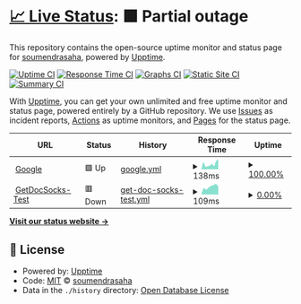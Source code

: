 # [📈 Live Status](https://soumendrasaha.github.io/upptimenew): <!--live status--> **🟧 Partial outage**

This repository contains the open-source uptime monitor and status page for [soumendrasaha](https://soumendrasaha.github.io/upptimenew), powered by [Upptime](https://github.com/upptime/upptime).

[![Uptime CI](https://github.com/soumendrasaha/upptimenew/workflows/Uptime%20CI/badge.svg)](https://github.com/soumendrasaha/upptimenew/actions?query=workflow%3A%22Uptime+CI%22)
[![Response Time CI](https://github.com/soumendrasaha/upptimenew/workflows/Response%20Time%20CI/badge.svg)](https://github.com/soumendrasaha/upptimenew/actions?query=workflow%3A%22Response+Time+CI%22)
[![Graphs CI](https://github.com/soumendrasaha/upptimenew/workflows/Graphs%20CI/badge.svg)](https://github.com/soumendrasaha/upptimenew/actions?query=workflow%3A%22Graphs+CI%22)
[![Static Site CI](https://github.com/soumendrasaha/upptimenew/workflows/Static%20Site%20CI/badge.svg)](https://github.com/soumendrasaha/upptimenew/actions?query=workflow%3A%22Static+Site+CI%22)
[![Summary CI](https://github.com/soumendrasaha/upptimenew/workflows/Summary%20CI/badge.svg)](https://github.com/soumendrasaha/upptimenew/actions?query=workflow%3A%22Summary+CI%22)

With [Upptime](https://upptime.js.org), you can get your own unlimited and free uptime monitor and status page, powered entirely by a GitHub repository. We use [Issues](https://github.com/soumendrasaha/upptimenew/issues) as incident reports, [Actions](https://github.com/soumendrasaha/upptimenew/actions) as uptime monitors, and [Pages](https://soumendrasaha.github.io/upptimenew) for the status page.

<!--start: status pages-->
<!-- This summary is generated by Upptime (https://github.com/upptime/upptime) -->
<!-- Do not edit this manually, your changes will be overwritten -->
<!-- prettier-ignore -->
| URL | Status | History | Response Time | Uptime |
| --- | ------ | ------- | ------------- | ------ |
| <img alt="" src="https://icons.duckduckgo.com/ip3/google.com.ico" height="13"> [Google](http://google.com/) | 🟩 Up | [google.yml](https://github.com/soumendrasaha/upptimenew/commits/HEAD/history/google.yml) | <details><summary><img alt="Response time graph" src="./graphs/google/response-time-week.png" height="20"> 138ms</summary><br><a href="https://soumendrasaha.github.io/upptimenew/history/google"><img alt="Response time 127" src="https://img.shields.io/endpoint?url=https%3A%2F%2Fraw.githubusercontent.com%2Fsoumendrasaha%2Fupptimenew%2FHEAD%2Fapi%2Fgoogle%2Fresponse-time.json"></a><br><a href="https://soumendrasaha.github.io/upptimenew/history/google"><img alt="24-hour response time 262" src="https://img.shields.io/endpoint?url=https%3A%2F%2Fraw.githubusercontent.com%2Fsoumendrasaha%2Fupptimenew%2FHEAD%2Fapi%2Fgoogle%2Fresponse-time-day.json"></a><br><a href="https://soumendrasaha.github.io/upptimenew/history/google"><img alt="7-day response time 138" src="https://img.shields.io/endpoint?url=https%3A%2F%2Fraw.githubusercontent.com%2Fsoumendrasaha%2Fupptimenew%2FHEAD%2Fapi%2Fgoogle%2Fresponse-time-week.json"></a><br><a href="https://soumendrasaha.github.io/upptimenew/history/google"><img alt="30-day response time 135" src="https://img.shields.io/endpoint?url=https%3A%2F%2Fraw.githubusercontent.com%2Fsoumendrasaha%2Fupptimenew%2FHEAD%2Fapi%2Fgoogle%2Fresponse-time-month.json"></a><br><a href="https://soumendrasaha.github.io/upptimenew/history/google"><img alt="1-year response time 127" src="https://img.shields.io/endpoint?url=https%3A%2F%2Fraw.githubusercontent.com%2Fsoumendrasaha%2Fupptimenew%2FHEAD%2Fapi%2Fgoogle%2Fresponse-time-year.json"></a></details> | <details><summary><a href="https://soumendrasaha.github.io/upptimenew/history/google">100.00%</a></summary><a href="https://soumendrasaha.github.io/upptimenew/history/google"><img alt="All-time uptime 100.00%" src="https://img.shields.io/endpoint?url=https%3A%2F%2Fraw.githubusercontent.com%2Fsoumendrasaha%2Fupptimenew%2FHEAD%2Fapi%2Fgoogle%2Fuptime.json"></a><br><a href="https://soumendrasaha.github.io/upptimenew/history/google"><img alt="24-hour uptime 100.00%" src="https://img.shields.io/endpoint?url=https%3A%2F%2Fraw.githubusercontent.com%2Fsoumendrasaha%2Fupptimenew%2FHEAD%2Fapi%2Fgoogle%2Fuptime-day.json"></a><br><a href="https://soumendrasaha.github.io/upptimenew/history/google"><img alt="7-day uptime 100.00%" src="https://img.shields.io/endpoint?url=https%3A%2F%2Fraw.githubusercontent.com%2Fsoumendrasaha%2Fupptimenew%2FHEAD%2Fapi%2Fgoogle%2Fuptime-week.json"></a><br><a href="https://soumendrasaha.github.io/upptimenew/history/google"><img alt="30-day uptime 100.00%" src="https://img.shields.io/endpoint?url=https%3A%2F%2Fraw.githubusercontent.com%2Fsoumendrasaha%2Fupptimenew%2FHEAD%2Fapi%2Fgoogle%2Fuptime-month.json"></a><br><a href="https://soumendrasaha.github.io/upptimenew/history/google"><img alt="1-year uptime 99.99%" src="https://img.shields.io/endpoint?url=https%3A%2F%2Fraw.githubusercontent.com%2Fsoumendrasaha%2Fupptimenew%2FHEAD%2Fapi%2Fgoogle%2Fuptime-year.json"></a></details>
| <img alt="" src="https://icons.duckduckgo.com/ip3/www.getdocsocks.com.ico" height="13"> [GetDocSocks-Test](https://www.getdocsocks.com/test-upptime) | 🟥 Down | [get-doc-socks-test.yml](https://github.com/soumendrasaha/upptimenew/commits/HEAD/history/get-doc-socks-test.yml) | <details><summary><img alt="Response time graph" src="./graphs/get-doc-socks-test/response-time-week.png" height="20"> 109ms</summary><br><a href="https://soumendrasaha.github.io/upptimenew/history/get-doc-socks-test"><img alt="Response time 103" src="https://img.shields.io/endpoint?url=https%3A%2F%2Fraw.githubusercontent.com%2Fsoumendrasaha%2Fupptimenew%2FHEAD%2Fapi%2Fget-doc-socks-test%2Fresponse-time.json"></a><br><a href="https://soumendrasaha.github.io/upptimenew/history/get-doc-socks-test"><img alt="24-hour response time 112" src="https://img.shields.io/endpoint?url=https%3A%2F%2Fraw.githubusercontent.com%2Fsoumendrasaha%2Fupptimenew%2FHEAD%2Fapi%2Fget-doc-socks-test%2Fresponse-time-day.json"></a><br><a href="https://soumendrasaha.github.io/upptimenew/history/get-doc-socks-test"><img alt="7-day response time 109" src="https://img.shields.io/endpoint?url=https%3A%2F%2Fraw.githubusercontent.com%2Fsoumendrasaha%2Fupptimenew%2FHEAD%2Fapi%2Fget-doc-socks-test%2Fresponse-time-week.json"></a><br><a href="https://soumendrasaha.github.io/upptimenew/history/get-doc-socks-test"><img alt="30-day response time 109" src="https://img.shields.io/endpoint?url=https%3A%2F%2Fraw.githubusercontent.com%2Fsoumendrasaha%2Fupptimenew%2FHEAD%2Fapi%2Fget-doc-socks-test%2Fresponse-time-month.json"></a><br><a href="https://soumendrasaha.github.io/upptimenew/history/get-doc-socks-test"><img alt="1-year response time 107" src="https://img.shields.io/endpoint?url=https%3A%2F%2Fraw.githubusercontent.com%2Fsoumendrasaha%2Fupptimenew%2FHEAD%2Fapi%2Fget-doc-socks-test%2Fresponse-time-year.json"></a></details> | <details><summary><a href="https://soumendrasaha.github.io/upptimenew/history/get-doc-socks-test">0.00%</a></summary><a href="https://soumendrasaha.github.io/upptimenew/history/get-doc-socks-test"><img alt="All-time uptime 44.92%" src="https://img.shields.io/endpoint?url=https%3A%2F%2Fraw.githubusercontent.com%2Fsoumendrasaha%2Fupptimenew%2FHEAD%2Fapi%2Fget-doc-socks-test%2Fuptime.json"></a><br><a href="https://soumendrasaha.github.io/upptimenew/history/get-doc-socks-test"><img alt="24-hour uptime 0.00%" src="https://img.shields.io/endpoint?url=https%3A%2F%2Fraw.githubusercontent.com%2Fsoumendrasaha%2Fupptimenew%2FHEAD%2Fapi%2Fget-doc-socks-test%2Fuptime-day.json"></a><br><a href="https://soumendrasaha.github.io/upptimenew/history/get-doc-socks-test"><img alt="7-day uptime 0.00%" src="https://img.shields.io/endpoint?url=https%3A%2F%2Fraw.githubusercontent.com%2Fsoumendrasaha%2Fupptimenew%2FHEAD%2Fapi%2Fget-doc-socks-test%2Fuptime-week.json"></a><br><a href="https://soumendrasaha.github.io/upptimenew/history/get-doc-socks-test"><img alt="30-day uptime 0.00%" src="https://img.shields.io/endpoint?url=https%3A%2F%2Fraw.githubusercontent.com%2Fsoumendrasaha%2Fupptimenew%2FHEAD%2Fapi%2Fget-doc-socks-test%2Fuptime-month.json"></a><br><a href="https://soumendrasaha.github.io/upptimenew/history/get-doc-socks-test"><img alt="1-year uptime 0.00%" src="https://img.shields.io/endpoint?url=https%3A%2F%2Fraw.githubusercontent.com%2Fsoumendrasaha%2Fupptimenew%2FHEAD%2Fapi%2Fget-doc-socks-test%2Fuptime-year.json"></a></details>

<!--end: status pages-->

[**Visit our status website →**](https://soumendrasaha.github.io/upptimenew)

## 📄 License

- Powered by: [Upptime](https://github.com/upptime/upptime)
- Code: [MIT](./LICENSE) © [soumendrasaha](https://soumendrasaha.github.io/upptimenew)
- Data in the `./history` directory: [Open Database License](https://opendatacommons.org/licenses/odbl/1-0/)
